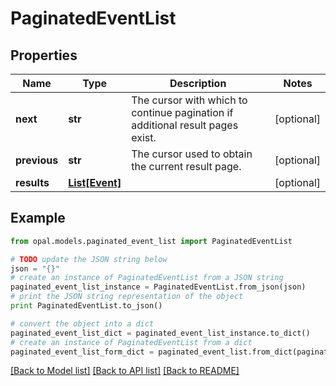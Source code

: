 # PaginatedEventList


## Properties

Name | Type | Description | Notes
------------ | ------------- | ------------- | -------------
**next** | **str** | The cursor with which to continue pagination if additional result pages exist. | [optional] 
**previous** | **str** | The cursor used to obtain the current result page. | [optional] 
**results** | [**List[Event]**](Event.md) |  | [optional] 

## Example

```python
from opal.models.paginated_event_list import PaginatedEventList

# TODO update the JSON string below
json = "{}"
# create an instance of PaginatedEventList from a JSON string
paginated_event_list_instance = PaginatedEventList.from_json(json)
# print the JSON string representation of the object
print PaginatedEventList.to_json()

# convert the object into a dict
paginated_event_list_dict = paginated_event_list_instance.to_dict()
# create an instance of PaginatedEventList from a dict
paginated_event_list_form_dict = paginated_event_list.from_dict(paginated_event_list_dict)
```
[[Back to Model list]](../README.md#documentation-for-models) [[Back to API list]](../README.md#documentation-for-api-endpoints) [[Back to README]](../README.md)


